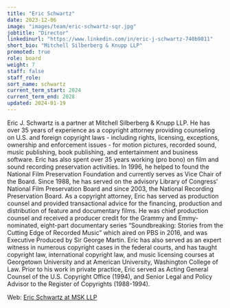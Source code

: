 ```yaml
---
title: "Eric Schwartz"
date: 2023-12-06
image: "images/team/eric-schwartz-sqr.jpg"
jobtitle: "Director"
linkedinurl: "https://www.linkedin.com/in/eric-j-schwartz-740b9811"
short_bio: "Mitchell Silberberg & Knupp LLP"
promoted: true
role: board
weight: 7
staff: false
staff_role:
sort_name: schwartz
current_term_start: 2024
current_term_end: 2028
updated: 2024-01-19
---
```


Eric J. Schwartz is a partner at Mitchell Silberberg &amp; Knupp LLP. He has over 35 years of
experience as a copyright attorney providing counseling on U.S. and foreign copyright 
laws&nbsp;-&nbsp;including rights, licensing, exceptions, ownership and enforcement issues&nbsp;-&nbsp;for motion pictures,
recorded sound, music publishing, book publishing, and entertainment and business software.
Eric has also spent over 35 years working (pro bono) on film and sound recording preservation
activities. In 1996, he helped to found the National Film Preservation Foundation and currently
serves as Vice Chair of the Board. Since 1988, he has served on the advisory Library of
Congress’ National Film Preservation Board and since 2003, the National Recording
Preservation Board. As a copyright attorney, Eric has served as production counsel and provided
transactional advice for the financing, production and distribution of feature and documentary
films. He was chief production counsel and received a producer credit for the Grammy and
Emmy-nominated, eight-part documentary series “Soundbreaking: Stories from the Cutting Edge
of Recorded Music” which aired on PBS in 2016, and was Executive Produced by Sir George
Martin. Eric has also served as an expert witness in numerous copyright cases in the federal
courts, and has taught copyright law, international copyright law, and music licensing courses at
Georgetown University and at American University, Washington College of Law. Prior to his
work in private practice, Eric served as Acting General Counsel of the U.S. Copyright Office
(1994), and Senior Legal and Policy Advisor to the Register of Copyrights (1988-1994).

Web: [Eric Schwartz at MSK LLP](https://www.msk.com/attorneys-Eric_Schwartz)